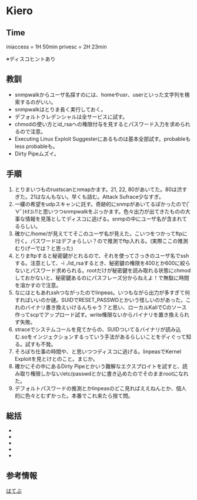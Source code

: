 # Kiero

## Time
iniaccess = 1H 50min
privesc = 2H 23min

※ディスコヒントあり

## 教訓
- snmpwalkからユーザ名探すのには、homeやusr、userといった文字列を検索するのがいい。
- snmpwalkはとりま長く実行しておく。
- デフォルトクレデンシャルは全サービスに試す。
- chmodの使い方とid_rsaへの権限付与を見するとパスワード入力を求められるので注意。
- Executing Linux Exploit Suggesterにあるものは基本全部試す。probableもless probableも。
- Dirty Pipeムズイ。

## 手順
1. とりまいつものrustscanとnmapかます。21, 22, 80があいてた。80は渋すぎた。21はなんもない。早くも詰む。Attack Sufrace少なすぎ。
2. 一縷の希望をudpスキャンに託す。奇跡的にsnmpがあいてるぽかったので(ﾟ∀ﾟ)ｷﾀｺﾚ!!と思いつつsnmpwalkをぶっかます。色々出力が出てきたものの大事な情報を見落としてディスコに逃げる。snmpの中にユーザ名が含まれてるらしい。
3. 確かに/home/が見えててそこのユーザ名が見えた。こいつをつかってftpに行く。パスワードはデフォらしい？ので推測でftp入れる。(実際ここの推測むりげーでは？と思った)
4. とりまftpすると秘密鍵がとれるので、それを使ってさっきのユーザ名でsshする。注意として、-i ./id_rsaするとき、秘密鍵の権限を400とか600に絞らないとパスワード求められる。rootだけが秘密鍵を読み取れる状態にchmodしておかないと、秘密鍵あるのにパスフレーズ分からねえよ！で無駄に時間を溶かすので注意。
5. なにはともあれsshつながったのでlinpeas。いつもながら出力が多すぎて何すればいいのか謎。SUIDでRESET_PASSWDとかいう怪しいのがあった。これのバイナリ書き換えいけるんちゃう？と思い、ローカルKaliでCのソース作ってscpでアップロード試す。write権限ないからバイナリを置き換えられず失敗。
6. straceでシステムコールを見てからの、SUIDついてるバイナリが読み込む.soをインジェクションするっていう手法があるらしいことをディぐって知る。試すも不発。
7. そろぼち仕事の時間や、と思いつつディスコに逃げる。linpeasでKernel Exploitを見とけとのこと。まじか。
8. 確かにその中にあるDirty Pipeとかいう難解なエクスプロイトを試すと、読み取り権限しかない/etc/passwdとかに書き込めたのでそのままrootになれた。
9. デフォルトパスワードの推測とかlinpeasのどこ見ればええねんとか、個人的に色々とむずかった。本番でこれ来たら捨て問。


## 総括
- 
- 
- 
- 
- 


## 参考情報
[はてぶ](https://knqyf263.hatenablog.com/entry/2022/03/11/105130)